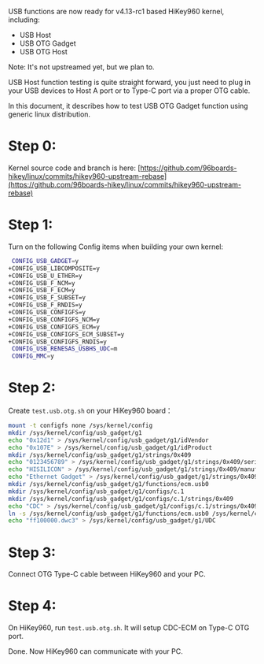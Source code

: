 USB functions are now ready for v4.13-rc1 based HiKey960 kernel, including:
- USB Host
- USB OTG Gadget
- USB OTG Host

Note: It's not upstreamed yet, but we plan to.

USB Host function testing is quite straight forward, you just need to plug in your USB devices to Host A port or to Type-C port via a proper OTG cable.

In this document, it describes how to test USB OTG Gadget function using generic linux distribution.

# Step 0:
Kernel source code and branch is here:
[https://github.com/96boards-hikey/linux/commits/hikey960-upstream-rebase](https://github.com/96boards-hikey/linux/commits/hikey960-upstream-rebase)

# Step 1:
Turn on the following Config items when building your own kernel:
```bash
 CONFIG_USB_GADGET=y
+CONFIG_USB_LIBCOMPOSITE=y
+CONFIG_USB_U_ETHER=y
+CONFIG_USB_F_NCM=y
+CONFIG_USB_F_ECM=y
+CONFIG_USB_F_SUBSET=y
+CONFIG_USB_F_RNDIS=y
+CONFIG_USB_CONFIGFS=y
+CONFIG_USB_CONFIGFS_NCM=y
+CONFIG_USB_CONFIGFS_ECM=y
+CONFIG_USB_CONFIGFS_ECM_SUBSET=y
+CONFIG_USB_CONFIGFS_RNDIS=y
 CONFIG_USB_RENESAS_USBHS_UDC=m
 CONFIG_MMC=y
```

# Step 2:

Create ```test.usb.otg.sh``` on your HiKey960 board：
```bash
mount -t configfs none /sys/kernel/config
mkdir /sys/kernel/config/usb_gadget/g1
echo "0x12d1" > /sys/kernel/config/usb_gadget/g1/idVendor
echo "0x107E" > /sys/kernel/config/usb_gadget/g1/idProduct
mkdir /sys/kernel/config/usb_gadget/g1/strings/0x409
echo "0123456789" > /sys/kernel/config/usb_gadget/g1/strings/0x409/serialnumber
echo "HISILICON" > /sys/kernel/config/usb_gadget/g1/strings/0x409/manufacturer
echo "Ethernet Gadget" > /sys/kernel/config/usb_gadget/g1/strings/0x409/product
mkdir /sys/kernel/config/usb_gadget/g1/functions/ecm.usb0
mkdir /sys/kernel/config/usb_gadget/g1/configs/c.1
mkdir /sys/kernel/config/usb_gadget/g1/configs/c.1/strings/0x409
echo "CDC" > /sys/kernel/config/usb_gadget/g1/configs/c.1/strings/0x409/configuration
ln -s /sys/kernel/config/usb_gadget/g1/functions/ecm.usb0 /sys/kernel/config/usb_gadget/g1/configs/c.1
echo "ff100000.dwc3" > /sys/kernel/config/usb_gadget/g1/UDC
```

# Step 3:
Connect OTG Type-C cable between HiKey960 and your PC.


# Step 4:
On HiKey960, run ```test.usb.otg.sh```. It will setup CDC-ECM on Type-C OTG port.

Done. Now HiKey960 can communicate with your PC.
